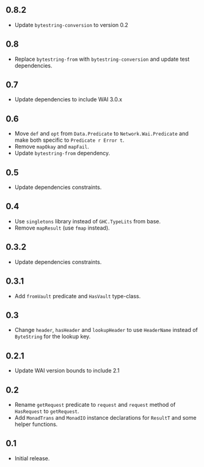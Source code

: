0.8.2
-----------------------------------------------------------------------------
- Update `bytestring-conversion` to version 0.2

0.8
-----------------------------------------------------------------------------
- Replace `bytestring-from` with `bytestring-conversion` and update
  test dependencies.

0.7
-----------------------------------------------------------------------------
- Update dependencies to include WAI 3.0.x

0.6
-----------------------------------------------------------------------------
- Move `def` and `opt` from `Data.Predicate` to `Network.Wai.Predicate` and
  make both specific to `Predicate r Error t`.
- Remove `mapOkay` and `mapFail`.
- Update `bytestring-from` dependency.

0.5
-----------------------------------------------------------------------------
- Update dependencies constraints.

0.4
-----------------------------------------------------------------------------
- Use `singletons` library instead of `GHC.TypeLits` from base.
- Remove `mapResult` (use `fmap` instead).

0.3.2
-----------------------------------------------------------------------------
- Update dependencies constraints.

0.3.1
-----------------------------------------------------------------------------
- Add `fromVault` predicate and `HasVault` type-class.

0.3
-----------------------------------------------------------------------------
- Change `header`, `hasHeader` and `lookupHeader` to use `HeaderName` instead
  of `ByteString` for the lookup key.

0.2.1
-----------------------------------------------------------------------------
- Update WAI version bounds to include 2.1

0.2
-----------------------------------------------------------------------------
- Rename `getRequest` predicate to `request` and `request` method of
  `HasRequest` to `getRequest`.
- Add `MonadTrans` and `MonadIO` instance declarations for `ResultT` and
  some helper functions.

0.1
-----------------------------------------------------------------------------
- Initial release.
